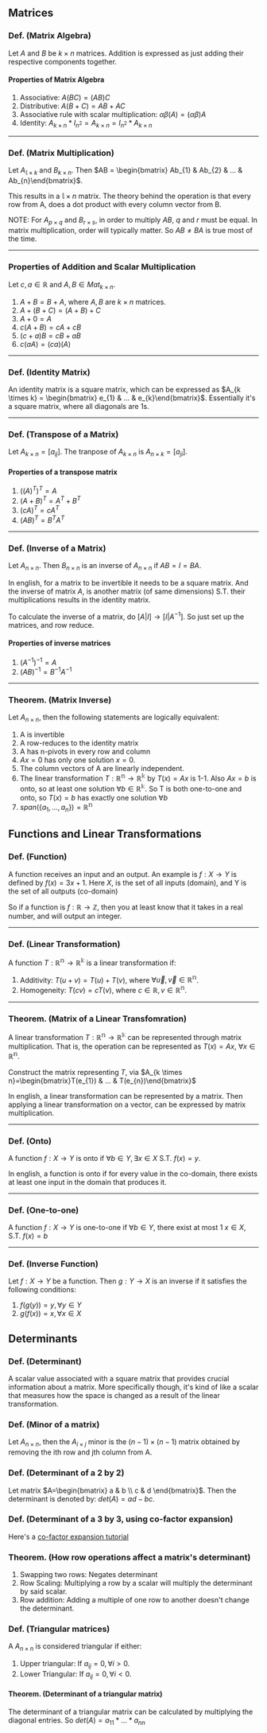 

## Matrices 

### Def. (Matrix Algebra)
Let $A$ and $B$ be $k \times n$ matrices. Addition is expressed as just adding their respective components together. 

#### Properties of Matrix Algebra 
1. Associative: $A(BC)=(AB)C$
2. Distributive: $A(B+C)=AB+AC$
3. Associative rule with scalar multiplication: $\alpha \beta (A) = (\alpha \beta)A$
4. Identity: $A_{k \times n} * I_{n^{2}} = A_{k \times n} = I_{n^{2}} * A_{k \times n}$
---
### Def. (Matrix Multiplication)
Let $A_{\mathbb{l} \times k}$ and $B_{k \times n}$. Then $AB = \begin{bmatrix} Ab_{1} & Ab_{2} & ... & Ab_{n}\end{bmatrix}$. 

This results in a $\mathbb{l} \times n$ matrix. The theory behind the operation is that every row from A, does a dot product with every column vector from B. 

NOTE: For $A_{p \times q}$ and $B_{r \times s}$, in order to multiply $AB$, $q$ and $r$ must be equal. In matrix multiplication, order will typically matter. So $AB \neq BA$ is true most of the time. 

---
### Properties of Addition and Scalar Multiplication
Let $c,a \in \mathbb{R}$ and $A,B \in Mat_{k \times n}$.
1. $A+B=B+A$, where $A,B$ are $k \times n$ matrices.
2. $A+(B+C)=(A+B)+C$
3. $A + 0 = A$
4. $c(A+B) = cA + cB$
5. $(c+a)B = cB + aB$
6. $c(aA) = (ca)(A)$

---
### Def. (Identity Matrix)
An identity matrix is a square matrix, which can be expressed as $A_{k \times k} = \begin{bmatrix} e_{1} & ... & e_{k}\end{bmatrix}$. Essentially it's a square matrix, where all diagonals are 1s.

---
### Def. (Transpose of a Matrix)
Let $A_{k \times n}=[a_{ij}]$. The tranpose of $A_{k \times n}$ is $A_{n \times k} = [a_{ji}]$.

#### Properties of a transpose matrix
1. $((A)^{T})^{T} = A$
2. $(A+B)^{T} = A^{T} + B^{T}$
3. $(cA)^{T}=cA^{T}$
4. $(AB)^{T}=B^{T}A^{T}$

---
### Def. (Inverse of a Matrix)
Let $A_{n \times n}$. Then $B_{n \times n}$ is an inverse of $A_{n \times n}$ if $AB = I = BA$.

In english, for a matrix to be invertible it needs to be a square matrix. And the inverse of matrix $A$, is another matrix (of same dimensions) S.T. their multiplications results in the identity matrix.

To calculate the inverse of a matrix, do $[A | I] \rightarrow [I | A^{-1}]$. So just set up the matrices, and row reduce.

#### Properties of inverse matrices
1. $(A^{-1})^{-1} = A$
2. $(AB)^{-1} = B^{-1}A^{-1}$

---
### Theorem. (Matrix Inverse)
Let $A_{n \times n}$, then the following statements are logically equivalent:
1. A is invertible
2. A row-reduces to the identity matrix
3. A has n-pivots in every row and column
4. $Ax=0$ has only one solution $x=0$.
5. The column vectors of A are linearly independent.
6. The linear transformation $T: \mathbb{R^n} \rightarrow \mathbb{R^k}$ by $T(x)=Ax$ is 1-1. Also $Ax=b$ is onto, so at least one solution $\forall b \in \mathbb{R^k}$. So T is both one-to-one and onto, so $T(x) = b$ has exactly one solution $\forall b$
7. $span(\{ a_{1}, ..., a_{n} \}) = \mathbb{R^{n}}$

## Functions and Linear Transformations

### Def. (Function)
A function receives an input and an output. An example is $f: X \rightarrow Y$ is defined by $f(x)=3x+1$. Here $X$, is the set of all inputs (domain), and Y is the set of all outputs (co-domain)

So if a function is $f: \mathbb{R} \rightarrow \mathbb{Z}$, then you at least know that it takes in a real number, and will output an integer. 

---
### Def. (Linear Transformation)
A function $T: \mathbb{R^n} \rightarrow \mathbb{R^k}$ is a linear transformation if: 
  1. Additivity: $T(u+v)=T(u)+T(v)$, where $\forall \vec{u},\vec{v} \in \mathbb{R^n}$.
  2. Homogeneity: $T(cv) = cT(v)$, where $c \in \mathbb{R}, v \in \mathbb{R^n}$.

---
### Theorem. (Matrix of a Linear Transfomration)
A linear transformation $T: \mathbb{R^n} \rightarrow \mathbb{R^k}$ can be represented through matrix multiplication. That is, the operation can be represented as $T(x)=Ax$, $\forall x \in \mathbb{R^n}$.

Construct the matrix representing $T$, via $A_{k \times n}=\begin{bmatrix}T(e_{1}) & ... & T(e_{n})\end{bmatrix}$

In english, a linear transformation can be represented by a matrix. Then applying a linear transformation on a vector, can be expressed by matrix multiplication.

---
### Def. (Onto)
A function $f: X \rightarrow Y$ is onto if $\forall b \in Y, \exists x \in X$ S.T. $f(x) = y$.

In english, a function is onto if for every value in the co-domain, there exists at least one input in the domain that produces it.

---
### Def. (One-to-one)
A function $f: X \rightarrow Y$ is one-to-one if $\forall b \in Y$, there exist at most 1 $x \in X$, S.T. $f(x)=b$ 

---
### Def. (Inverse Function)
Let $f: X \rightarrow Y$ be a function. Then $g: Y \rightarrow X$ is an inverse if it satisfies the following conditions:
1. $f(g(y)) = y, \forall y \in Y$
2. $g(f(x)) = x, \forall x \in X$


## Determinants

### Def. (Determinant)
A scalar value associated with a square matrix that provides crucial information about a matrix. More specifically though, it's kind of like a scalar that measures how the space is changed as a result of the linear transformation.

### Def. (Minor of a matrix)
Let $A_{n \times n}$, then the $A_{i \times j}$ minor is the $(n - 1) \times (n-1)$ matrix obtained by removing the ith row and jth column from A. 

### Def. (Determinant of a 2 by 2)
Let matrix $A=\begin{bmatrix} a & b \\ c & d \end{bmatrix}$. Then the determinant is denoted by: $det(A) = ad-bc$.

### Def. (Determinant of a 3 by 3, using co-factor expansion)
Here's a [co-factor expansion tutorial](https://www.youtube.com/watch?v=ZAECu1mkFY8)

### Theorem. (How row operations affect a matrix's determinant)
1. Swapping two rows: Negates determinant
2. Row Scaling: Multiplying a row by a scalar will multiply the determinant by said scalar.
3. Row addition: Adding a multiple of one row to another doesn't change the determinant.

### Def. (Triangular matrices)
A $A_{n \times n}$ is considered triangular if either:
  1. Upper triangular: If $a_{ij} = 0, \forall i > 0$. 
  2. Lower Triangular: If $a_{ij} = 0, \forall i < 0$. 

#### Theorem. (Determinant of a triangular matrix)
The determinant of a triangular matrix can be calculated by multiplying the diagonal entries. So $det(A) = a_{11} * ... * a_{nn}$